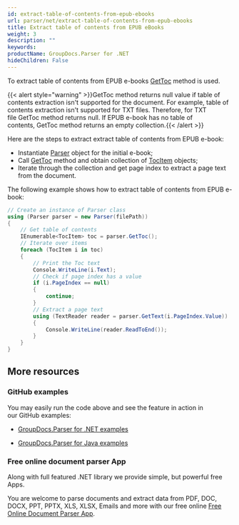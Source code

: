 ```yaml
---
id: extract-table-of-contents-from-epub-ebooks
url: parser/net/extract-table-of-contents-from-epub-ebooks
title: Extract table of contents from EPUB eBooks
weight: 3
description: ""
keywords: 
productName: GroupDocs.Parser for .NET
hideChildren: False
---
```

To extract table of contents from EPUB e-books [GetToc](https://apireference.groupdocs.com/net/parser/groupdocs.parser/parser/methods/gettoc) method is used.

{{< alert style="warning" >}}GetToc method returns null value if table of contents extraction isn't supported for the document. For example, table of contents extraction isn't supported for TXT files. Therefore, for TXT file GetToc method returns null. If EPUB e-book has no table of contents, GetToc method returns an empty collection.{{< /alert >}}

Here are the steps to extract extract table of contents from EPUB e-book:

*   Instantiate [Parser](https://apireference.groupdocs.com/net/parser/groupdocs.parser/parser) object for the initial e-book;
*   Call [GetToc](https://apireference.groupdocs.com/net/parser/groupdocs.parser/parser/methods/gettoc) method and obtain collection of [TocItem](https://apireference.groupdocs.com/net/parser/groupdocs.parser.data/tocitem) objects;
*   Iterate through the collection and get page index to extract a page text from the document.

The following example shows how to extract table of contents from EPUB e-book:

```csharp
// Create an instance of Parser class
using (Parser parser = new Parser(filePath))
{
    // Get table of contents
    IEnumerable<TocItem> toc = parser.GetToc();
    // Iterate over items
    foreach (TocItem i in toc)
    {
        // Print the Toc text
        Console.WriteLine(i.Text);
        // Check if page index has a value
        if (i.PageIndex == null)
        {
            continue;
        }
        // Extract a page text
        using (TextReader reader = parser.GetText(i.PageIndex.Value))
        {
            Console.WriteLine(reader.ReadToEnd());
        }
    }
}
```

## More resources

### GitHub examples

You may easily run the code above and see the feature in action in our GitHub examples:

*   [GroupDocs.Parser for .NET examples](https://github.com/groupdocs-parser/GroupDocs.Parser-for-.NET)
    
*   [GroupDocs.Parser for Java examples](https://github.com/groupdocs-parser/GroupDocs.Parser-for-Java)
    

### Free online document parser App

Along with full featured .NET library we provide simple, but powerful free Apps.

You are welcome to parse documents and extract data from PDF, DOC, DOCX, PPT, PPTX, XLS, XLSX, Emails and more with our free online [Free Online Document Parser App](https://products.groupdocs.app/parser).
